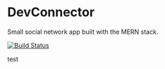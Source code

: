 # DevConnector

Small social network app built with the MERN stack.

[![Build Status](https://travis-ci.org/AlexVak/devconnector.svg?branch=master)](https://travis-ci.org/AlexVak/devconnector)

test
